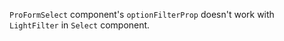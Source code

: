`ProFormSelect` component's `optionFilterProp` doesn't work with `LightFilter` in `Select` component.
